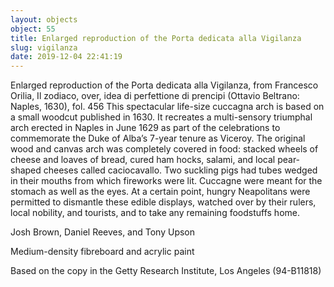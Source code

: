 ```yaml
---
layout: objects
object: 55
title: Enlarged reproduction of the Porta dedicata alla Vigilanza
slug: vigilanza
date: 2019-12-04 22:41:19
---
```

Enlarged reproduction of the Porta dedicata alla Vigilanza, from Francesco Orilia, Il zodiaco, over, idea di perfettione di prencipi (Ottavio Beltrano: Naples, 1630), fol. 456  This spectacular life-size cuccagna arch is based on a small woodcut published in 1630. It recreates a multi-sensory triumphal arch erected in Naples in June 1629 as part of the celebrations to commemorate the Duke of Alba’s 7-year tenure as Viceroy. The original wood and canvas arch was completely covered  in food: stacked wheels of cheese and loaves of  bread, cured ham hocks, salami, and local pear- shaped cheeses called caciocavallo. Two suckling pigs had tubes wedged in their mouths from which fireworks were lit.  Cuccagne were meant for the stomach as well as the eyes. At a certain point, hungry  Neapolitans were permitted to dismantle these edible displays, watched over by their rulers, local nobility, and tourists, and to take any remaining foodstuffs home.

Josh Brown, Daniel Reeves, and Tony Upson  

Medium-density fibreboard and acrylic paint  

Based on the copy in the Getty Research Institute, Los Angeles (94-B11818)
